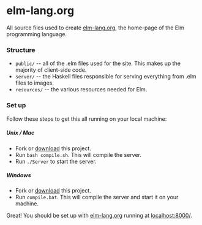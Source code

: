 elm-lang.org
============

All source files used to create [elm-lang.org](http://elm-lang.org/), the home-page of the Elm programming language.

### Structure

- `public/` -- all of the .elm files used for the site. This makes up the majority of client-side code.
- `server/` -- the Haskell files responsible for serving everything from .elm files to images.
- `resources/` -- the various resources needed for Elm.

### Set up

Follow these steps to get this all running on your local machine:

##### Unix / Mac

- Fork or [download](https://github.com/evancz/elm-lang.org/downloads) this project.
- Run `bash compile.sh`. This will compile the server.
- Run `./Server` to start the server.

##### Windows

- Fork or [download](https://github.com/evancz/elm-lang.org/downloads) this project.
- Run `compile.bat`. This will compile the server and start it on your machine.

Great! You should be set up with [elm-lang.org](http://elm-lang.org/) running at [localhost:8000/](http://localhost:8000/).